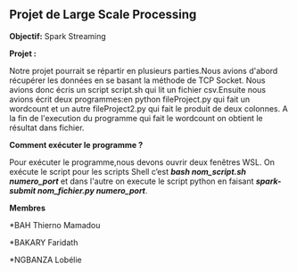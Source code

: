 ## Projet de Large Scale Processing
**Objectif:**
Spark Streaming

**Projet :**

<p>Notre projet pourrait se répartir en plusieurs parties.Nous avions d'abord récupérer les données en se basant la méthode de TCP Socket.
Nous avions donc écris un script script.sh qui lit un fichier csv.Ensuite nous avions écrit deux programmes:en python fileProject.py qui fait un wordcount et un autre fileProject2.py qui fait le produit de deux colonnes. A la fin de l'execution du programme qui fait le wordcount on obtient le résultat dans fichier.</p>

**Comment exécuter le programme ?**

Pour  exécuter le programme,nous devons ouvrir deux fenêtres WSL. On exécute le script pour les scripts Shell c’est
***bash nom_script.sh numero_port***
et dans l'autre on execute le script python en faisant 
***spark-submit nom_fichier.py numero_port***.

**Membres**

*BAH Thierno Mamadou

*BAKARY Faridath

*NGBANZA Lobélie


